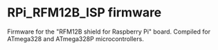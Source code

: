 # RPi_RFM12B_ISP firmware

Firmware for the "RFM12B shield for Raspberry Pi" board. Compiled for
ATmega328 and ATmega328P microcontrollers.

